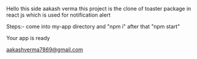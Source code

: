 Hello this side aakash verma 
this project is the clone of toaster package in react js 
which is used for notification alert 

Steps:- come into my-app directory
and "npm i" 
after that "npm start"


Your app is ready 

aakashverma7869@gmail.com